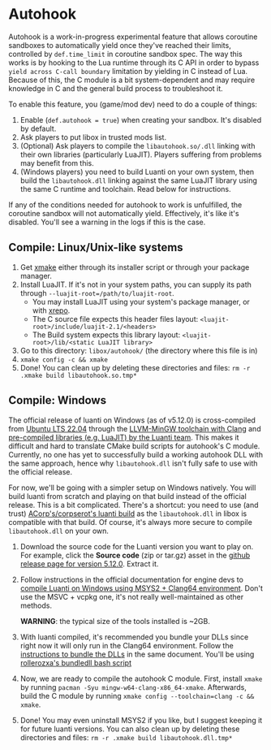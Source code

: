# Autohook
Autohook is a work-in-progress experimental feature that allows coroutine sandboxes to automatically yield once they've reached their limits, controlled by `def.time_limit` in coroutine sandbox spec. The way this works is by hooking to the Lua runtime through its C API in order to bypass `yield across C-call boundary` limitation by yielding in C instead of Lua. Because of this, the C module is a bit system-dependent and may require knowledge in C and the general build process to troubleshoot it.

To enable this feature, you (game/mod dev) need to do a couple of things:

1. Enable (`def.autohook = true`) when creating your sandbox. It's disabled by default.
2. Ask players to put libox in trusted mods list.
3. (Optional) Ask players to compile the `libautohook.so/.dll` linking with their own libraries (particularly LuaJIT). Players suffering from problems may benefit from this.
4. (Windows players) you need to build Luanti on your own system, then build the `libautohook.dll` linking against the same LuaJIT library using the same C runtime and toolchain. Read below for instructions.

If any of the conditions needed for autohook to work is unfulfilled, the coroutine sandbox will not automatically yield. Effectively, it's like it's disabled. You'll see a warning in the logs if this is the case.

## Compile: Linux/Unix-like systems
1. Get [xmake](https://xmake.io/) either through its installer script or through your package manager.
2. Install LuaJIT. If it's not in your system paths, you can supply its path through `--luajit-root=/path/to/luajit-root`.
   - You may install LuaJIT using your system's package manager, or with [xrepo](https://xrepo.xmake.io/).
   - The C source file expects this header files layout: `<luajit-root>/include/luajit-2.1/<headers>`
   - The Build system expects this library layout: `<luajit-root>/lib/<static LuaJIT library>`
3. Go to this directory: `libox/autohook/` (the directory where this file is in)
4. `xmake config -c && xmake`
5. Done! You can clean up by deleting these directories and files: `rm -r .xmake build libautohook.so.tmp*`

## Compile: Windows
The official release of luanti on Windows (as of v5.12.0) is cross-compiled from [Ubuntu LTS 22.04](https://releases.ubuntu.com/jammy/) through the [LLVM-MinGW toolchain with Clang](https://github.com/mstorsjo/llvm-mingw/) and [pre-compiled libraries (e.g. LuaJIT) by the Luanti team](https://github.com/luanti-org/luanti/blob/5.12.0/util/buildbot/buildwin64.sh#31). This makes it difficult and hard to translate CMake build scripts for autohook's C module. Currently, no one has yet to successfully build a working autohook DLL with the same approach, hence why `libautohook.dll` isn't fully safe to use with the official release.

For now, we'll be going with a simpler setup on Windows natively. You will build luanti from scratch and playing on that build instead of the official release. This is a bit complicated. There's a shortcut: you need to use (and trust) [ACorp's/corpserot's luanti build](https://github.com/corpserot/luanti-win-clang64) as the `libautohook.dll` in libox is compatible with that build. Of course, it's always more secure to compile `libautohook.dll` on your own.

1. Download the source code for the Luanti version you want to play on. For example, click the **Source code** (zip or tar.gz) asset in the [github release page for version 5.12.0](https://github.com/luanti-org/luanti/releases/tag/5.12.0). Extract it.

2. Follow instructions in the official documentation for engine devs to [compile Luanti on Windows using MSYS2 + Clang64 environment](https://docs.luanti.org/for-engine-devs/compiling/windows/). Don't use the MSVC + vcpkg one, it's not really well-maintained as other methods.

   **WARNING**: the typical size of the tools installed is ~2GB.

3. With luanti compiled, it's recommended you bundle your DLLs since right now it will only run in the Clang64 environment. Follow the [instructions to bundle the DLLs](https://docs.luanti.org/for-engine-devs/compiling/windows/#bundling-dlls) in the same document. You'll be using [rollerozxa's bundledll bash script](https://github.com/rollerozxa/msys2-bundledlls)

4. Now, we are ready to compile the autohook C module. First, install `xmake` by running `pacman -Syu mingw-w64-clang-x86_64-xmake`. Afterwards, build the C module by running `xmake config --toolchain=clang -c && xmake`.

5. Done! You may even uninstall MSYS2 if you like, but I suggest keeping it for future luanti versions. You can also clean up by deleting these directories and files: `rm -r .xmake build libautohook.dll.tmp*`